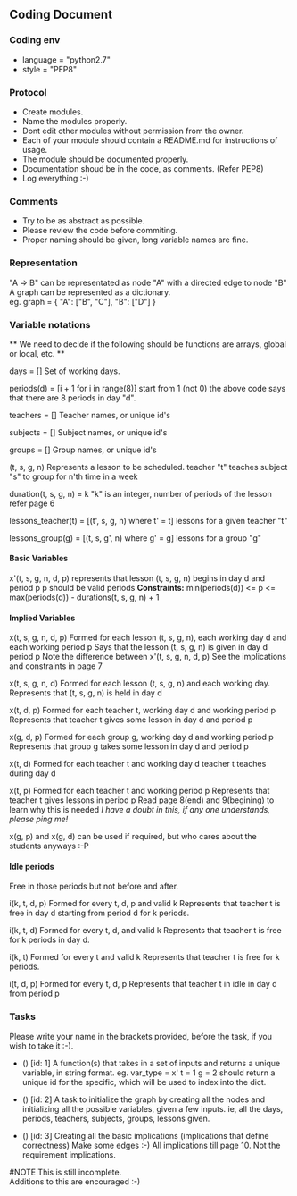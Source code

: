 ## Coding Document

### Coding env
- language = "python2.7"
- style = "PEP8"

### Protocol
- Create modules.
- Name the modules properly.
- Dont edit other modules without permission from the owner.
- Each of your module should contain a README.md for instructions of usage.
- The module should be documented properly.
- Documentation shoud be in the code, as comments. (Refer PEP8)
- Log everything :-)

### Comments
- Try to be as abstract as possible.
- Please review the code before commiting.
- Proper naming should be given, long variable names are fine.

### Representation
"A => B" can be representated as node "A" with a directed edge to node "B"  
A graph can be represented as a dictionary.  
eg. graph = {
	"A": ["B", "C"],
	"B": ["D"]
}

### Variable notations

**
We need to decide if the following should be functions are arrays, global or local, etc.
**

days = []
	Set of working days.

periods(d) = [i + 1 for i in range(8)]
	start from 1 (not 0)
	the above code says that there are 8 periods in day "d".

teachers = []
	Teacher names, or unique id's

subjects = []
	Subject names, or unique id's

groups = []
	Group names, or unique id's

(t, s, g, n)
	Represents a lesson to be scheduled.
	teacher "t" teaches subject "s" to group for n'th time in a week

duration(t, s, g, n) = k
	"k" is an integer, number of periods of the lesson
	refer page 6

lessons_teacher(t) = [(t', s, g, n) where t' = t]
	lessons for a given teacher "t"

lessons_group(g) = [(t, s, g', n) where g' = g]
	lessons for a group "g"

#### Basic Variables

x'(t, s, g, n, d, p)
	represents that lesson (t, s, g, n) begins in day d and period p
	p should be valid periods
**Constraints:**
	min(periods(d)) <= p <= max(periods(d)) - durations(t, s, g, n) + 1

#### Implied Variables

x(t, s, g, n, d, p)
	Formed for each lesson (t, s, g, n), each working day d and each working period p
	Says that the lesson (t, s, g, n) is given in day d period p
	Note the difference between x'(t, s, g, n, d, p)
	See the implications and constraints in page 7

x(t, s, g, n, d)
	Formed for each lesson (t, s, g, n) and each working day.
	Represents that (t, s, g, n) is held in day d

x(t, d, p)
	Formed for each teacher t, working day d and working period p
	Represents that teacher t gives some lesson in day d and period p

x(g, d, p)
	Formed for each group g, working day d and working period p
	Represents that group g takes some lesson in day d and period p

x(t, d)
	Formed for each teacher t and working day d
	teacher t teaches during day d

x(t, p)
	Formed for each teacher t and working period p
	Represents that teacher t gives lessons in period p
	Read page 8(end) and 9(begining) to learn why this is needed
	*I have a doubt in this, if any one understands, please ping me!*

x(g, p) and x(g, d) can be used if required, but who cares about the students anyways :-P

#### Idle periods
Free in those periods but not before and after.

i(k, t, d, p)
	Formed for every t, d, p and valid k
	Represents that teacher t is free in day d starting from period d for k periods.

i(k, t, d)
	Formed for every t, d, and valid k
	Represents that teacher t is free for k periods in day d.

i(k, t)
	Formed for every t and valid k
	Represents that teacher t is free for k periods.


i(t, d, p)
	Formed for every t, d, p
	Represents that teacher t in idle in day d from period p



### Tasks
Please write your name in the brackets provided, before the task, if you wish to take it :-).

- () [id: 1] A function(s) that takes in a set of inputs and returns a unique variable, in string format.
	eg.
		var_type = x'
		t = 1
		g = 2
		should return a unique id for the specific, which will be used to index into the dict.

- () [id: 2] A task to initialize the graph by creating all the nodes and initializing all the possible variables, given a few inputs.
ie, all the days, periods, teachers, subjects, groups, lessons given.

- () [id: 3] Creating all the basic implications (implications that define correctness)
Make some edges :-)
All implications till page 10.
Not the requirement implications.


#NOTE
This is still incomplete.  
Additions to this are encouraged :-)  
